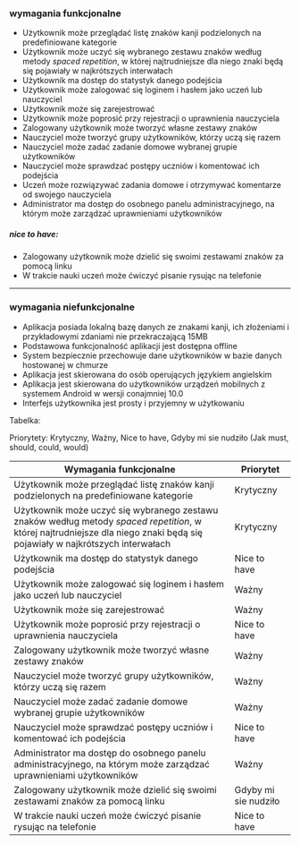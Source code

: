### wymagania funkcjonalne
- Użytkownik może przeglądać listę znaków kanji podzielonych na predefiniowane kategorie 
- Użytkownik może uczyć się wybranego zestawu znaków według metody *spaced repetition*, w której najtrudniejsze dla niego znaki będą się pojawiały w najkrótszych interwałach
- Użytkownik ma dostęp do statystyk danego podejścia
- Użytkownik może zalogować się loginem i hasłem jako uczeń lub nauczyciel
- Użytkownik może się zarejestrować
- Użytkownik może poprosić przy rejestracji o uprawnienia nauczyciela
- Zalogowany użytkownik może tworzyć własne zestawy znaków
- Nauczyciel może tworzyć grupy użytkowników, którzy uczą się razem
- Nauczyciel może zadać zadanie domowe wybranej grupie użytkowników
- Nauczyciel może sprawdzać postępy uczniów i komentować ich podejścia
- Uczeń może rozwiązywać zadania domowe i otrzymywać komentarze od swojego nauczyciela
- Administrator ma dostęp do osobnego panelu administracyjnego, na którym może zarządzać uprawnieniami użytkowników
##### nice to have:
- Zalogowany użytkownik może dzielić się swoimi zestawami znaków za pomocą linku
- W trakcie nauki uczeń może ćwiczyć pisanie rysując na telefonie

---
### wymagania niefunkcjonalne
- Aplikacja posiada lokalną bazę danych ze znakami kanji, ich złożeniami i przykładowymi zdaniami nie przekraczającą 15MB
- Podstawowa funkcjonalność aplikacji jest dostępna offline
- System bezpiecznie przechowuje dane użytkowników w bazie danych hostowanej w chmurze
- Aplikacja jest skierowana do osób operujących językiem angielskim
- Aplikacja jest skierowana do użytkowników urządzeń mobilnych z systemem Android w wersji conajmniej 10.0
- Interfejs użytkownika jest prosty i przyjemny w użytkowaniu

Tabelka:

Priorytety:
Krytyczny, Ważny, Nice to have, Gdyby mi sie nudziło (Jak must, should, could, would)

| Wymagania funkcjonalne | Priorytet |
| --- | --- |
| Użytkownik może przeglądać listę znaków kanji podzielonych na predefiniowane kategorie | Krytyczny |
| Użytkownik może uczyć się wybranego zestawu znaków według metody *spaced repetition*, w której najtrudniejsze dla niego znaki będą się pojawiały w najkrótszych interwałach | Krytyczny |
| Użytkownik ma dostęp do statystyk danego podejścia | Nice to have |
| Użytkownik może zalogować się loginem i hasłem jako uczeń lub nauczyciel | Ważny |
| Użytkownik może się zarejestrować | Ważny |
| Użytkownik może poprosić przy rejestracji o uprawnienia nauczyciela | Nice to have |
| Zalogowany użytkownik może tworzyć własne zestawy znaków | Ważny |
| Nauczyciel może tworzyć grupy użytkowników, którzy uczą się razem | Ważny |
| Nauczyciel może zadać zadanie domowe wybranej grupie użytkowników | Ważny |
| Nauczyciel może sprawdzać postępy uczniów i komentować ich podejścia | Nice to have |
| Administrator ma dostęp do osobnego panelu administracyjnego, na którym może zarządzać uprawnieniami użytkowników | Ważny |
| Zalogowany użytkownik może dzielić się swoimi zestawami znaków za pomocą linku | Gdyby mi sie nudziło
| W trakcie nauki uczeń może ćwiczyć pisanie rysując na telefonie | Nice to have |


